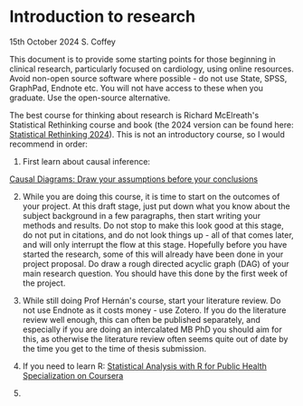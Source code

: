 # Introduction to research

15th October 2024
S. Coffey

This document is to provide some starting points for those beginning in clinical research, particularly focused on cardiology, using online resources. Avoid non-open source software where possible - do not use State, SPSS, GraphPad, Endnote etc. You will not have access to these when you graduate. Use the open-source alternative. 

The best course for thinking about research is Richard McElreath's Statistical Rethinking course and book (the 2024 version can be found here: [Statistical Rethinking 2024](https://github.com/rmcelreath/stat_rethinking_2024)). This is not an introductory course, so I would recommend in order:

1. First learn about causal inference:
   
[Causal Diagrams: Draw your assumptions before your conclusions](https://www.edx.org/learn/data-analysis/harvard-university-causal-diagrams-draw-your-assumptions-before-your-conclusions)

2. While you are doing this course, it is time to start on the outcomes of your project. At this draft stage, just put down what you know about the subject background in a few paragraphs, then start writing your methods and results. Do not stop to make this look good at this stage, do not put in citations, and do not look things up - all of that comes later, and will only interrupt the flow at this stage.  Hopefully before you have started the research, some of this will already have been done in your project proposal. Do draw a rough directed acyclic graph (DAG) of your main research question. You should have this done by the first week of the project.

3. While still doing Prof Hernán's course, start your literature review. Do not use Endnote as it costs money - use Zotero. If you do the literature review well enough, this can often be published separately, and especially if you are doing an intercalated MB PhD you should aim for this, as otherwise the literature review often seems quite out of date by the time you get to the time of thesis submission.

2. If you need to learn R:
[Statistical Analysis with R for Public Health Specialization on Coursera](https://www.coursera.org/specializations/statistical-analysis-r-public-health)

3. 


